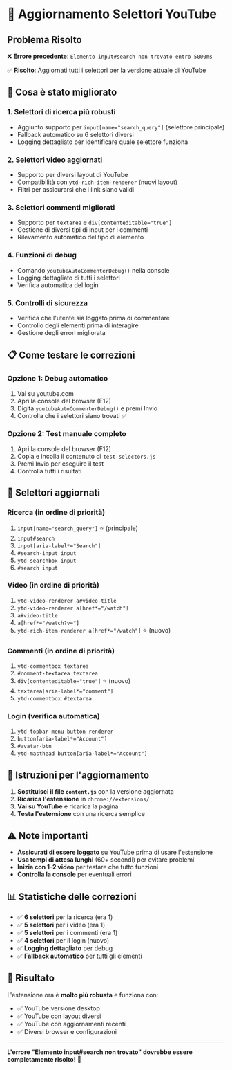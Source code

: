 # 🔧 Aggiornamento Selettori YouTube

## Problema Risolto
❌ **Errore precedente**: `Elemento input#search non trovato entro 5000ms`

✅ **Risolto**: Aggiornati tutti i selettori per la versione attuale di YouTube

## 🚀 Cosa è stato migliorato

### 1. Selettori di ricerca più robusti
- Aggiunto supporto per `input[name="search_query"]` (selettore principale)
- Fallback automatico su 6 selettori diversi
- Logging dettagliato per identificare quale selettore funziona

### 2. Selettori video aggiornati
- Supporto per diversi layout di YouTube
- Compatibilità con `ytd-rich-item-renderer` (nuovi layout)
- Filtri per assicurarsi che i link siano validi

### 3. Selettori commenti migliorati
- Supporto per `textarea` e `div[contenteditable="true"]`
- Gestione di diversi tipi di input per i commenti
- Rilevamento automatico del tipo di elemento

### 4. Funzioni di debug
- Comando `youtubeAutoCommenterDebug()` nella console
- Logging dettagliato di tutti i selettori
- Verifica automatica del login

### 5. Controlli di sicurezza
- Verifica che l'utente sia loggato prima di commentare
- Controllo degli elementi prima di interagire
- Gestione degli errori migliorata

## 📋 Come testare le correzioni

### Opzione 1: Debug automatico
1. Vai su youtube.com
2. Apri la console del browser (F12)
3. Digita `youtubeAutoCommenterDebug()` e premi Invio
4. Controlla che i selettori siano trovati ✅

### Opzione 2: Test manuale completo
1. Apri la console del browser (F12)
2. Copia e incolla il contenuto di `test-selectors.js`
3. Premi Invio per eseguire il test
4. Controlla tutti i risultati

## 🎯 Selettori aggiornati

### Ricerca (in ordine di priorità)
1. `input[name="search_query"]` ⭐ (principale)
2. `input#search`
3. `input[aria-label*="Search"]`
4. `#search-input input`
5. `ytd-searchbox input`
6. `#search input`

### Video (in ordine di priorità)
1. `ytd-video-renderer a#video-title`
2. `ytd-video-renderer a[href*="/watch"]`
3. `a#video-title`
4. `a[href*="/watch?v="]`
5. `ytd-rich-item-renderer a[href*="/watch"]` ⭐ (nuovo)

### Commenti (in ordine di priorità)
1. `ytd-commentbox textarea`
2. `#comment-textarea textarea`
3. `div[contenteditable="true"]` ⭐ (nuovo)
4. `textarea[aria-label*="comment"]`
5. `ytd-commentbox #textarea`

### Login (verifica automatica)
1. `ytd-topbar-menu-button-renderer`
2. `button[aria-label*="Account"]`
3. `#avatar-btn`
4. `ytd-masthead button[aria-label*="Account"]`

## 🔄 Istruzioni per l'aggiornamento

1. **Sostituisci il file `content.js`** con la versione aggiornata
2. **Ricarica l'estensione** in `chrome://extensions/`
3. **Vai su YouTube** e ricarica la pagina
4. **Testa l'estensione** con una ricerca semplice

## ⚠️ Note importanti

- **Assicurati di essere loggato** su YouTube prima di usare l'estensione
- **Usa tempi di attesa lunghi** (60+ secondi) per evitare problemi
- **Inizia con 1-2 video** per testare che tutto funzioni
- **Controlla la console** per eventuali errori

## 📊 Statistiche delle correzioni

- ✅ **6 selettori** per la ricerca (era 1)
- ✅ **5 selettori** per i video (era 1)
- ✅ **5 selettori** per i commenti (era 1)
- ✅ **4 selettori** per il login (nuovo)
- ✅ **Logging dettagliato** per debug
- ✅ **Fallback automatico** per tutti gli elementi

## 🎉 Risultato

L'estensione ora è **molto più robusta** e funziona con:
- ✅ YouTube versione desktop
- ✅ YouTube con layout diversi
- ✅ YouTube con aggiornamenti recenti
- ✅ Diversi browser e configurazioni

---

**L'errore "Elemento input#search non trovato" dovrebbe essere completamente risolto!** 🚀 